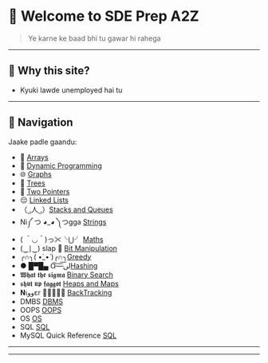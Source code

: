 # 👋 Welcome to **SDE Prep A2Z**

> Ye karne ke baad bhi tu gawar hi rahega

---

## 🚀 Why this site?
- Kyuki lawde unemployed hai tu

---

## 🧭 Navigation

Jaake padle gaandu:

- 📂 [Arrays](DSAyy/arrays.md)
- 🔁 [Dynamic Programming](DSAyy/dp.md)
- 🌐 [Graphs](DSAyy/graph.md)
- 🥬 [Trees](DSAyy/trees.md)
- 🥈 [Two Pointers](DSAyy/TwoPointers.md)
- 😔 [Linked Lists](DSAyy/LinkedList.md)
- （ ͜.人 ͜.）[Stacks and Queues](DSAyy/stacks_queues.md)
- Ni༼ つ ◕_◕ ༽つgga [Strings](DSAyy/Strings.md)
- ( ＾◡＾)っ✂╰⋃╯ [Maths](DSAyy/Maths.md)
- (‿∣‿) slap 🤤 [Bit Manipulation](DSAyy/bit_manipulation.md)
- ╭∩╮( •̀_•́ )╭∩╮[Greedy](DSAyy/Greedy.md)
- ● █▀█▄ Ɑ͞ ̶͞ ̶͞ ̶͞ لں͞[Hashing](DSAyy/hashing.md)
- 𝖂𝖍𝖆𝖙 𝖙𝖍𝖊 𝖘𝖎𝖌𝖒𝖆 [Binary Search](DSAyy/binary_search.md)
- 𝖘𝖍𝖚𝖙 𝖚𝖕 𝖋𝖆𝖌𝖌𝖔𝖙 [Heaps and Maps](DSAyy/heaps_and_maps.md)
- 𝐍ιووεr 🙆🏾👨🏿‍🦱 [BackTracking](DSAyy/backtracking.md)
- DMBS [DBMS](DSAyy/DBMS.md)
- OOPS [OOPS](DSAyy/OOPs.md)
- OS [OS](DSAyy/OS.md)
- SQL [SQL](DSAyy/SQL_practice.md)
- MySQL Quick Reference [SQL](DSAyy/SQL_QuickReference.md)
---


---
